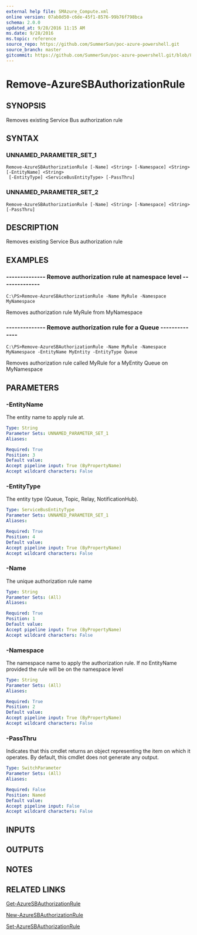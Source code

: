 ```yaml
---
external help file: SMAzure_Compute.xml
online version: 07ab8d50-c6de-45f1-8576-99b76f798bca
schema: 2.0.0
updated_at: 9/28/2016 11:15 AM
ms.date: 9/28/2016
ms.topic: reference
source_repo: https://github.com/SummerSun/poc-azure-powershell.git
source_branch: master
gitcommit: https://github.com/SummerSun/poc-azure-powershell.git/blob/8903b0f1daa01932ac5fa167f377736de2df6709/azureps-cmdlets-docs/Service%20Management/Compute%20Cmdlets/v0.9.8/Remove-AzureSBAuthorizationRule.md
---
```


# Remove-AzureSBAuthorizationRule
## SYNOPSIS
Removes existing Service Bus authorization rule

## SYNTAX

### UNNAMED_PARAMETER_SET_1
```
Remove-AzureSBAuthorizationRule [-Name] <String> [-Namespace] <String> [-EntityName] <String>
 [-EntityType] <ServiceBusEntityType> [-PassThru]
```

### UNNAMED_PARAMETER_SET_2
```
Remove-AzureSBAuthorizationRule [-Name] <String> [-Namespace] <String> [-PassThru]
```

## DESCRIPTION
Removes existing Service Bus authorization rule

## EXAMPLES

### -------------- Remove authorization rule at namespace level --------------
```
C:\PS>Remove-AzureSBAuthorizationRule -Name MyRule -Namespace MyNamespace
```

Removes authorization rule MyRule from MyNamespace

### -------------- Remove authorization rule for a Queue --------------
```
C:\PS>Remove-AzureSBAuthorizationRule -Name MyRule -Namespace MyNamespace -EntityName MyEntity -EntityType Queue
```

Removes authorization rule called MyRule for a MyEntity Queue on MyNamespace

## PARAMETERS

### -EntityName
The entity name to apply rule at.

```yaml
Type: String
Parameter Sets: UNNAMED_PARAMETER_SET_1
Aliases: 

Required: True
Position: 3
Default value: 
Accept pipeline input: True (ByPropertyName)
Accept wildcard characters: False
```

### -EntityType
The entity type (Queue, Topic, Relay, NotificationHub).

```yaml
Type: ServiceBusEntityType
Parameter Sets: UNNAMED_PARAMETER_SET_1
Aliases: 

Required: True
Position: 4
Default value: 
Accept pipeline input: True (ByPropertyName)
Accept wildcard characters: False
```

### -Name
The unique authorization rule name

```yaml
Type: String
Parameter Sets: (All)
Aliases: 

Required: True
Position: 1
Default value: 
Accept pipeline input: True (ByPropertyName)
Accept wildcard characters: False
```

### -Namespace
The namespace name to apply the authorization rule.
If no EntityName provided the rule will be on the namespace level

```yaml
Type: String
Parameter Sets: (All)
Aliases: 

Required: True
Position: 2
Default value: 
Accept pipeline input: True (ByPropertyName)
Accept wildcard characters: False
```

### -PassThru
Indicates that this cmdlet returns an object representing the item on which it operates.
By default, this cmdlet does not generate any output.

```yaml
Type: SwitchParameter
Parameter Sets: (All)
Aliases: 

Required: False
Position: Named
Default value: 
Accept pipeline input: False
Accept wildcard characters: False
```

## INPUTS

## OUTPUTS

## NOTES

## RELATED LINKS

[Get-AzureSBAuthorizationRule](07ab8d50-c6de-45f1-8576-99b76f798bca)

[New-AzureSBAuthorizationRule](3e60e1c8-7421-4762-befc-5c8974f684c4)

[Set-AzureSBAuthorizationRule](c199f0d5-8f84-4106-ac4b-afc2192d1218)

